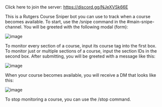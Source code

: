 Click here to join the server: https://discord.gg/NJeXVSk66E

This is a Rutgers Course Sniper bot you can use to track when a course becomes available. To start, use the /snipe command in the #main-snipe-channel.
You will be greeted with the following modal (form):

![image](https://imgur.com/a/ji1Wncu)

To monitor every section of a course, input its course tag into the first box. To monitor just or multiple sections of a course, input the section IDs in the second box.
After submitting, you will be greeted with a message like this:

![image](https://github.com/j13622/Official-Rutgers-Course-Sniper/assets/18039706/12f1424a-780e-40d2-9bf8-8918468985f3)

When your course becomes available, you will receive a DM that looks like this:

![image](https://github.com/j13622/Official-Rutgers-Course-Sniper/assets/18039706/6e9cf8d6-a2a3-457d-bfed-f342a85f76ab)

To stop monitoring a course, you can use the /stop command.
